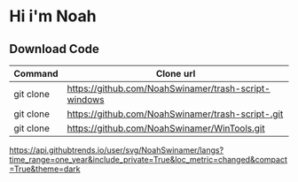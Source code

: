 # Hi i'm Noah

## Download Code

| Command | Clone url |
| --- | --- |
| git clone | https://github.com/NoahSwinamer/trash-script-windows |
| git clone | https://github.com/NoahSwinamer/trash-script-.git |
| git clone | https://github.com/NoahSwinamer/WinTools.git |

https://api.githubtrends.io/user/svg/NoahSwinamer/langs?time_range=one_year&include_private=True&loc_metric=changed&compact=True&theme=dark
